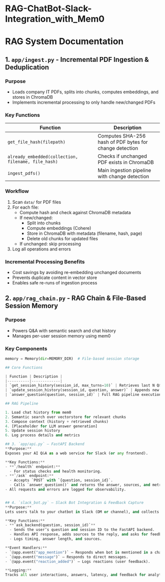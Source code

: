 # RAG-ChatBot-Slack-Integration_with_Mem0

# RAG System Documentation

## 1. `app/ingest.py` - Incremental PDF Ingestion & Deduplication

### Purpose
- Loads company IT PDFs, splits into chunks, computes embeddings, and stores in ChromaDB
- Implements incremental processing to only handle new/changed PDFs

### Key Functions
| Function | Description |
|----------|-------------|
| `get_file_hash(filepath)` | Computes SHA-256 hash of PDF bytes for change detection |
| `already_embedded(collection, filename, file_hash)` | Checks if unchanged PDF exists in ChromaDB |
| `ingest_pdfs()` | Main ingestion pipeline with change detection |

### Workflow
1. Scan `data/` for PDF files
2. For each file:
   - Compute hash and check against ChromaDB metadata
   - If new/changed:
     - Split into chunks
     - Compute embeddings (Cohere)
     - Store in ChromaDB with metadata (filename, hash, page)
     - Delete old chunks for updated files
   - If unchanged: skip processing
3. Log all operations and errors

### Incremental Processing Benefits
- Cost savings by avoiding re-embedding unchanged documents
- Prevents duplicate content in vector store
- Enables safe re-runs of ingestion process

## 2. `app/rag_chain.py` - RAG Chain & File-Based Session Memory

### Purpose
- Powers Q&A with semantic search and chat history
- Manages per-user session memory using mem0

### Key Components
```python
memory = Memory(dir=MEMORY_DIR)  # File-based session storage

## Core Functions

| Function | Description |
|----------|-------------|
| `get_session_history(session_id, max_turns=10)` | Retrieves last N Q&A pairs for context |
| `update_session_history(session_id, question, answer)` | Appends new interaction to history |
| `answer_question(question, session_id)` | Full RAG pipeline execution |

## RAG Pipeline

1. Load chat history from mem0
2. Semantic search over vectorstore for relevant chunks
3. Compose context (history + retrieved chunks)
4. [Placeholder for LLM answer generation]
5. Update session history
6. Log process details and metrics

## 3. `app/api.py` — FastAPI Backend  
**Purpose:**  
Exposes your AI Q&A as a web service for Slack (or any frontend).  

**Key Functions:**  
- **`/health` endpoint:**  
  - For status checks and health monitoring.  
- **`/ask` endpoint:**  
  - Accepts `POST` with `{question, session_id}`.  
  - Calls `answer_question()` and returns the answer, sources, and metrics.  
- All requests and errors are logged for observability.  


## 4. `slack_bot.py` — Slack Bot Integration & Feedback Capture  
**Purpose:**  
Lets users talk to your chatbot in Slack (DM or channel), and collects user feedback via emoji reactions.  

**Key Functions:**  
- **`ask_backend(question, session_id)`**  
  - Sends the user’s question and session ID to the FastAPI backend.  
  - Handles API response, adds sources to the reply, and asks for feedback (`👍`/`👎`).  
  - Logs timing, answer length, and sources.  

**Event Handlers:**  
- `@app.event("app_mention")` — Responds when bot is mentioned in a channel.  
- `@app.event("message")` — Responds to direct messages.  
- `@app.event("reaction_added")` — Logs reactions (user feedback).  

**Logging:**  
Tracks all user interactions, answers, latency, and feedback for analytics.  
